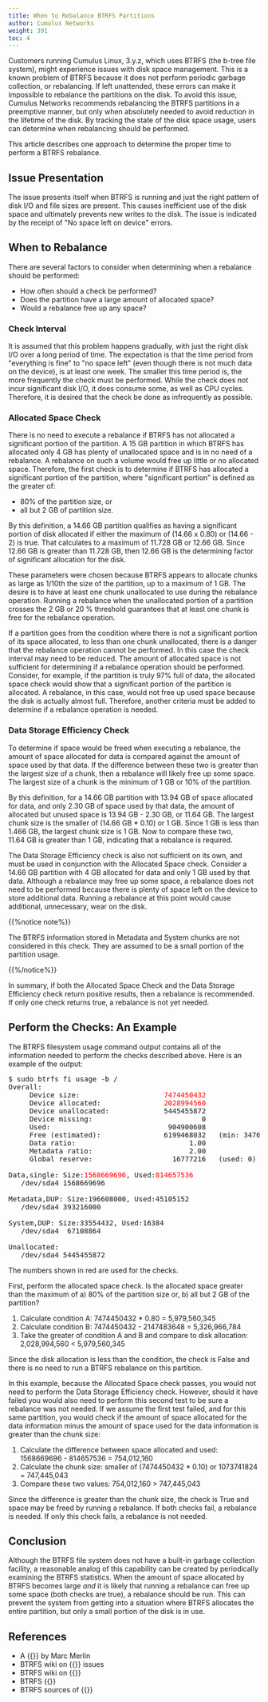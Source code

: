 ```yaml
---
title: When to Rebalance BTRFS Partitions
author: Cumulus Networks
weight: 391
toc: 4
---
```


Customers running Cumulus Linux, 3.y.z, which uses BTRFS (the b-tree file system), might experience issues with disk space management. This is a known problem of BTRFS because it does not perform periodic garbage collection, or rebalancing. If left unattended, these errors can make it impossible to rebalance the partitions on the disk. To avoid this issue, Cumulus Networks recommends rebalancing the BTRFS partitions in a preemptive manner, but only when absolutely needed to avoid reduction in the lifetime of the disk. By tracking the state of the disk space usage, users can determine when rebalancing should be performed.

This article describes one approach to determine the proper time to perform a BTRFS rebalance.

## Issue Presentation

The issue presents itself when BTRFS is running and just the right pattern of disk I/O and file sizes are present. This causes inefficient use of the disk space and ultimately prevents new writes to the disk. The issue is indicated by the receipt of "No space left on device" errors.

## When to Rebalance

There are several factors to consider when determining when a rebalance should be performed:

- How often should a check be performed?
- Does the partition have a large amount of allocated space?
- Would a rebalance free up any space?

### Check Interval

It is assumed that this problem happens gradually, with just the right disk I/O over a long period of time. The expectation is that the time period from "everything is fine" to "no space left" (even though there is not much data on the device), is at least one week. The smaller this time period is, the more frequently the check must be performed. While the check does not incur significant disk I/O, it does consume some, as well as CPU cycles. Therefore, it is desired that the check be done as infrequently as possible.

### Allocated Space Check

There is no need to execute a rebalance if BTRFS has not allocated a significant portion of the partition. A 15 GB partition in which BTRFS has allocated only 4 GB has plenty of unallocated space and is in no need of a rebalance. A rebalance on such a volume would free up little or no allocated space. Therefore, the first check is to determine if BTRFS has allocated a significant portion of the partition, where "significant portion” is defined as the greater of:

- 80% of the partition size, or
- all but 2 GB of partition size.

By this definition, a 14.66 GB partition qualifies as having a significant portion of disk allocated if either the maximum of (14.66 x 0.80) or (14.66 - 2) is true. That calculates to a maximum of 11.728 GB or 12.66 GB. Since 12.66 GB is greater than 11.728 GB, then 12.66 GB is the determining factor of significant allocation for the disk.

These parameters were chosen because BTRFS appears to allocate chunks as large as 1/10th the size of the partition, up to a maximum of 1 GB. The desire is to have at least one chunk unallocated to use during the rebalance operation. Running a rebalance when the unallocated portion of a partition crosses the 2 GB or 20 % threshold guarantees that at least one chunk is free for the rebalance operation.

If a partition goes from the condition where there is not a significant portion of its space allocated, to less than one chunk unallocated, there is a danger that the rebalance operation cannot be performed. In this case the check interval may need to be reduced. The amount of allocated space is not sufficient for determining if a rebalance operation should be performed. Consider, for example, if the partition is truly 97% full of data, the allocated space check would show that a significant portion of the partition is allocated. A rebalance, in this case, would not free up used space because the disk is actually almost full. Therefore, another criteria must be added to determine if a rebalance operation is needed.

### Data Storage Efficiency Check

To determine if space would be freed when executing a rebalance, the amount of space allocated for data is compared against the amount of space used by that data. If the difference between these two is greater than the largest size of a chunk, then a rebalance will likely free up some space. The largest size of a chunk is the minimum of 1 GB or 10% of the partition.

By this definition, for a 14.66 GB partition with 13.94 GB of space allocated for data, and only 2.30 GB of space used by that data, the amount of allocated but unused space is 13.94 GB - 2.30 GB, or 11.64 GB. The largest chunk size is the smaller of (14.66 GB \* 0.10) or 1 GB. Since 1 GB is less than 1.466 GB, the largest chunk size is 1 GB. Now to compare these two, 11.64 GB is greater than 1 GB, indicating that a rebalance is required.

The Data Storage Efficiency check is also not sufficient on its own, and must be used in conjunction with the Allocated Space check. Consider a 14.66 GB partition with 4 GB allocated for data and only 1 GB used by that data. Although a rebalance may free up some space, a rebalance does not need to be performed because there is plenty of space left on the device to store additional data. Running a rebalance at this point would cause additional, unnecessary, wear on the disk.

{{%notice note%}}

The BTRFS information stored in Metadata and System chunks are not considered in this check. They are assumed to be a small portion of the partition usage.

{{%/notice%}}

In summary, if both the Allocated Space Check and the Data Storage Efficiency check return positive results, then a rebalance is recommended. If only one check returns true, a rebalance is not yet needed.

## Perform the Checks: An Example

The BTRFS filesystem usage command output contains all of the
information needed to perform the checks described above. Here is an
example of the output:

<pre>$ sudo btrfs fi usage -b /
Overall:
     Device size:                    <span style="color: red";>7474450432</span>
     Device allocated:               <span style="color: red";>2028994560</span>
     Device unallocated:             5445455872
     Device missing:                          0
     Used:                            904900608
     Free (estimated):               6199468032   (min: 3476740096)
     Data ratio:                           1.00
     Metadata ratio:                       2.00
     Global reserve:                   16777216   (used: 0)

Data,single: Size:<span style="color: red";>1568669696</span>, Used:<span style="color: red";>814657536</span>
   /dev/sda4 1568669696

Metadata,DUP: Size:196608000, Used:45105152
   /dev/sda4 393216000

System,DUP: Size:33554432, Used:16384
   /dev/sda4  67108864

Unallocated:
   /dev/sda4 5445455872
</pre>

The numbers shown in red are used for the checks.

First, perform the allocated space check. Is the allocated space greater
than the maximum of a) 80% of the partition size or, b) all but 2 GB of
the partition?

1. Calculate condition A: 7474450432 \* 0.80 = 5,979,560,345
2. Calculate condition B: 7474450432 - 2147483648 = 5,326,966,784
3. Take the greater of condition A and B and compare to disk allocation: 2,028,994,560 \< 5,979,560,345

Since the disk allocation is less than the condition, the check is False
and there is no need to run a BTRFS rebalance on this partition.

In this example, because the Allocated Space check passes, you would not
need to perform the Data Storage Efficiency check. However, should it
have failed you would also need to perform this second test to be sure a
rebalance was not needed. If we assume the first test failed, and for
this same partition, you would check if the amount of space allocated
for the data information minus the amount of space used for the data
information is greater than the chunk size:

1. Calculate the difference between space allocated and used: 1568669696 - 814657536 = 754,012,160
2. Calculate the chunk size: smaller of (7474450432 \* 0.10) or 1073741824 = 747,445,043
3. Compare these two values: 754,012,160 \> 747,445,043

Since the difference is greater than the chunk size, the check is True
and space may be freed by running a rebalance. If both checks fail, a
rebalance is needed. If only this check fails, a rebalance is not
needed.

## Conclusion

Although the BTRFS file system does not have a built-in garbage
collection facility, a reasonable analog of this capability can be
created by periodically examining the BTRFS statistics. When the amount
of space allocated by BTRFS becomes large *and* it is likely that
running a rebalance can free up some space (both checks are true), a
rebalance should be run. This can prevent the system from getting into a
situation where BTRFS allocates the entire partition, but only a small
portion of the disk is in use.

## References

- A {{<exlink url="http://marc.merlins.org/perso/btrfs/post_2014-05-04_Fixing-Btrfs-Filesystem-Full-Problems.html" text="blog post">}} by Marc Merlin
- BTRFS wiki on {{<exlink url="https://btrfs.wiki.kernel.org/index.php/FAQ#Help.21_I_ran_out_of_disk_space.21" text="out of disk space">}} issues
- BTRFS wiki on {{<exlink url="https://btrfs.wiki.kernel.org/index.php/Balance_Filters" text="balance filters">}}
- BTRFS  {{<exlink url="https://btrfs.wiki.kernel.org/index.php/Glossary" text="glossary">}}
- BTRFS sources of  {{<exlink url="https://btrfs.wiki.kernel.org/index.php/Main_Page#Guides_and_usage_information" text="documentation">}}
